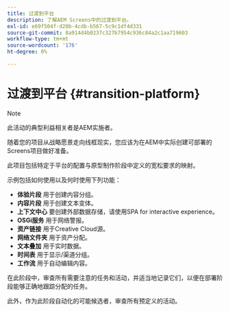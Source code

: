 ```yaml
---
title: 过渡到平台
description: 了解AEM Screens中的过渡到平台。
exl-id: e69f504f-d20b-4cdb-b567-5c9c1df4d331
source-git-commit: 8a914d4b0237c327b7954c936c84a2c1aa719603
workflow-type: tm+mt
source-wordcount: '176'
ht-degree: 0%

---
```


# 过渡到平台 {#transition-platform}

>[!NOTE]
>
>此活动的典型利益相关者是AEM实施者。

随着您的项目从战略愿景走向线框现实，您应该为在AEM中实际创建可部署的Screens项目做好准备。

此项目包括特定于平台的配置与原型制作阶段中定义的宽松要求的映射。

示例包括如何使用以及何时使用下列功能：

* **体验片段** 用于创建内容分组。
* **内容片段** 用于创建文本变体。
* **上下文中心** 要创建外部数据存储，请使用SPA for interactive experience。
* **OSGi服务** 用于网络警报。
* **资产链接** 用于Creative Cloud源。
* **网络文件夹** 用于资产分配。
* **文本叠加** 用于实时数据。
* **时间表** 用于显示/渠道分组。
* **工作流** 用于自动编辑内容。

在此阶段中，审查所有需要注意的任务和活动，并适当地记录它们，以便在部署阶段能够正确地跟踪分配的任务。

此外，作为此阶段自动化的可能候选者，审查所有预定义的活动。
